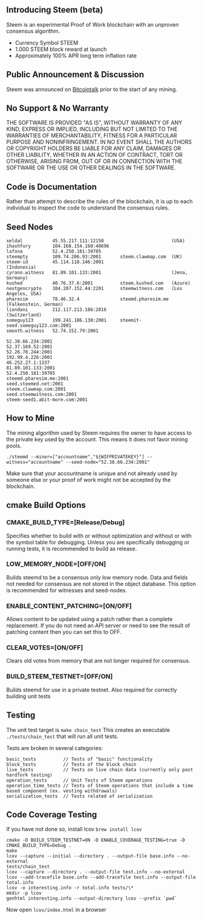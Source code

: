 Introducing Steem (beta)
-----------------

Steem is an experimental Proof of Work blockchain with an unproven consensus
algorithm.

  - Currency Symbol STEEM
  - 1.000 STEEM block reward at launch
  - Approximately 100% APR long term inflation rate

Public Announcement & Discussion
--------------------------------

Steem was announced on [Bitcointalk](https://bitcointalk.org/index.php?topic=1410943.new) prior to the start of any mining.

No Support & No Warranty
------------------------
THE SOFTWARE IS PROVIDED "AS IS", WITHOUT WARRANTY OF ANY KIND, EXPRESS OR
IMPLIED, INCLUDING BUT NOT LIMITED TO THE WARRANTIES OF MERCHANTABILITY,
FITNESS FOR A PARTICULAR PURPOSE AND NONINFRINGEMENT. IN NO EVENT SHALL THE
AUTHORS OR COPYRIGHT HOLDERS BE LIABLE FOR ANY CLAIM, DAMAGES OR OTHER
LIABILITY, WHETHER IN AN ACTION OF CONTRACT, TORT OR OTHERWISE, ARISING FROM,
OUT OF OR IN CONNECTION WITH THE SOFTWARE OR THE USE OR OTHER DEALINGS IN
THE SOFTWARE.

Code is Documentation
---------------------

Rather than attempt to describe the rules of the blockchain, it is up to
each individual to inspect the code to understand the consensus rules.

Seed Nodes
----------

    xeldal           45.55.217.111:12150                         (USA)
    ihashfury        104.168.154.160:40696
    lafona           52.4.250.181:39705
    steempty         109.74.206.93:2001       steem.clawmap.com  (UK)
    steem-id         45.114.118.146:2001                         (Indonesia)
    cyrano.witness   81.89.101.133:2001                          (Jena, Germany)
    kushed           40.76.37.6:2001          steem.kushed.com   (Azure)
    nextgencrypto    104.207.152.44:2201      steemwitness.com   (Los Angeles, USA)
    pharesim         78.46.32.4               steemd.pharesim.me (Falkenstein, German)
    liondani         212.117.213.186:2016                        (Switzerland)
    someguy123       199.241.186.130:2001     steemit-seed.someguy123.com:2001
    smooth.witness   52.74.152.79:2001

    52.38.66.234:2001
    52.37.169.52:2001
    52.26.78.244:2001
    192.99.4.226:2001
    46.252.27.1:1337
    81.89.101.133:2001
    52.4.250.181:39705
    steemd.pharesim.me:2001
    seed.steemed.net:2001
    steem.clawmap.com:2001
    seed.steemwitness.com:2001
    steem-seed1.abit-more.com:2001


How to Mine
-----------

The mining algorithm used by Steem requires the owner to have access to the private key
used by the account. This means it does not favor mining pools.

    ./steemd --miner=["accountname","${WIFPRIVATEKEY}"] --witness="accountname" --seed-node="52.38.66.234:2001"

Make sure that your accountname is unique and not already used by someone else or your proof of work
might not be accepted by the blockchain.

cmake Build Options
--------------------------

### CMAKE_BUILD_TYPE=[Release/Debug]

Specifies whether to build with or without optimization and without or with the symbol table for debugging. Unless you are specifically
debugging or running tests, it is recommended to build as release.

### LOW_MEMORY_NODE=[OFF/ON]

Builds steemd to be a consensus only low memory node. Data and fields not needed for consensus are not stored in the object database.
This option is recommended for witnesses and seed-nodes.

### ENABLE_CONTENT_PATCHING=[ON/OFF]

Allows content to be updated using a patch rather than a complete replacement.
If you do not need an API server or need to see the result of patching content then you can set this to OFF.

### CLEAR_VOTES=[ON/OFF]

Clears old votes from memory that are not longer required for consensus.

### BUILD_STEEM_TESTNET=[OFF/ON]

Builds steemd for use in a private testnet. Also required for correctly building unit tests

Testing
-------

The unit test target is `make chain_test`
This creates an executable `./tests/chain_test` that will run all unit tests.

Tests are broken in several categories:
```
basic_tests          // Tests of "basic" functionality
block_tests          // Tests of the block chain
live_tests           // Tests on live chain data (currently only past hardfork testing)
operation_tests      // Unit Tests of Steem operations
operation_time_tests // Tests of Steem operations that include a time based component (ex. vesting withdrawals)
serialization_tests  // Tests related of serialization
```

Code Coverage Testing
---------------------

If you have not done so, install lcov `brew install lcov`

```
cmake -D BUILD_STEEM_TESTNET=ON -D ENABLE_COVERAGE_TESTING=true -D CMAKE_BUILD_TYPE=Debug .
make
lcov --capture --initial --directory . --output-file base.info --no-external
tests/chain_test
lcov --capture --directory . --output-file test.info --no-external
lcov --add-tracefile base.info --add-tracefile test.info --output-file total.info
lcov -o interesting.info -r total.info tests/\*
mkdir -p lcov
genhtml interesting.info --output-directory lcov --prefix `pwd`
```

Now open `lcov/index.html` in a browser